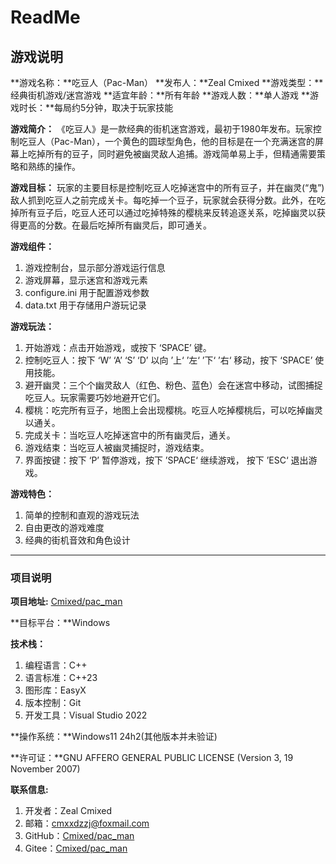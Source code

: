 # ReadMe

## 游戏说明

**游戏名称：**吃豆人（Pac-Man）
**发布人：**Zeal Cmixed
**游戏类型：**经典街机游戏/迷宫游戏
**适宜年龄：**所有年龄
**游戏人数：**单人游戏
**游戏时长：**每局约5分钟，取决于玩家技能

**游戏简介：**
	《吃豆人》是一款经典的街机迷宫游戏，最初于1980年发布。玩家控制吃豆人（Pac-Man），一个黄色的圆球型角色，他的目标是在一个充满迷宫的屏幕上吃掉所有的豆子，同时避免被幽灵敌人追捕。游戏简单易上手，但精通需要策略和熟练的操作。

**游戏目标：**
	玩家的主要目标是控制吃豆人吃掉迷宫中的所有豆子，并在幽灵(“鬼”)敌人抓到吃豆人之前完成关卡。每吃掉一个豆子，玩家就会获得分数。此外，在吃掉所有豆子后，吃豆人还可以通过吃掉特殊的樱桃来反转追逐关系，吃掉幽灵以获得更高的分数。在最后吃掉所有幽灵后，即可通关。

**游戏组件：**

1. 游戏控制台，显示部分游戏运行信息
2. 游戏屏幕，显示迷宫和游戏元素
3. configure.ini 用于配置游戏参数
4. data.txt 用于存储用户游玩记录

**游戏玩法：**

1. 开始游戏：点击开始游戏，或按下 ‘SPACE’ 键。
2. 控制吃豆人：按下 ‘W’ ‘A’ ‘S’ ‘D’ 以向 ’上‘ ’左‘ ’下‘ ’右‘ 移动，按下 ‘SPACE’ 使用技能。
3. 避开幽灵：三个个幽灵敌人（红色、粉色、蓝色）会在迷宫中移动，试图捕捉吃豆人。玩家需要巧妙地避开它们。
4.  樱桃：吃完所有豆子，地图上会出现樱桃。吃豆人吃掉樱桃后，可以吃掉幽灵以通关。
5. 完成关卡：当吃豆人吃掉迷宫中的所有幽灵后，通关。
6. 游戏结束：当吃豆人被幽灵捕捉时，游戏结束。
7. 界面按键：按下 ‘P’ 暂停游戏，按下 ’SPACE‘ 继续游戏， 按下 ’ESC‘ 退出游戏。

**游戏特色：**

1. 简单的控制和直观的游戏玩法
2. 自由更改的游戏难度
3. 经典的街机音效和角色设计

----

### 项目说明

**项目地址:** [Cmixed/pac_man](https://github.com/Cmixed/pac_man)

**目标平台：**Windows

**技术栈：**

1. 编程语言：C++
2. 语言标准：C++23
3. 图形库：EasyX
4. 版本控制：Git
5. 开发工具：Visual Studio 2022

**操作系统：**Windows11 24h2(其他版本并未验证)

**许可证：**GNU AFFERO GENERAL PUBLIC LICENSE (Version 3, 19 November 2007)

**联系信息:**

1. 开发者：Zeal Cmixed
2. 邮箱：cmxxdzzj@foxmail.com
3. GitHub：[Cmixed/pac_man](https://github.com/Cmixed/pac_man)
4. Gitee：[Cmixed/pac_man](https://gitee.com/cmixed/pac_man)

